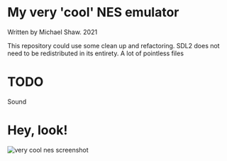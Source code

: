 # My very 'cool' NES emulator

Written by Michael Shaw. 2021

This repository could use some clean up and refactoring. SDL2 does not need to be redistributed in its entirety. A lot of pointless files

# TODO
Sound

# Hey, look!

![very cool nes screenshot](https://i.imgur.com/YF9d7ED.png)


